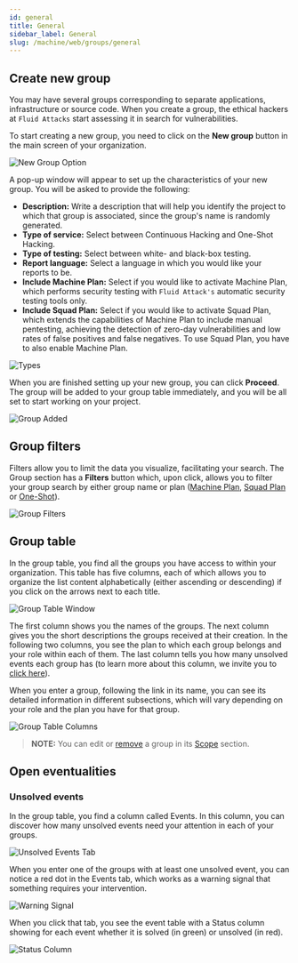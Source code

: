 ```yaml
---
id: general
title: General
sidebar_label: General
slug: /machine/web/groups/general
---
```


## Create new group

You may have several
groups corresponding to
separate applications,
infrastructure or source code.
When you create a group,
the ethical hackers at
`Fluid Attacks` start
assessing it in search
for vulnerabilities.

To start creating a new group,
you need to click on the
**New group** button in the
main screen of your organization.

![New Group Option](https://res.cloudinary.com/fluid-attacks/image/upload/v1649258581/docs/web/groups/general/creation_new_group_option.png)

A pop-up window will appear
to set up the characteristics
of your new group.
You will be asked to provide
the following:

- **Description:**
  Write a description that
  will help you identify the
  project to which that
  group is associated,
  since the group's name
  is randomly generated.
- **Type of service:**
  Select between Continuous
  Hacking and One-Shot Hacking.
- **Type of testing:**
  Select between white- and
  black-box testing.
- **Report language:**
  Select a language in which
  you would like your reports
  to be.
- **Include Machine Plan:**
  Select if you would like
  to activate Machine Plan,
  which performs security
  testing with `Fluid Attack's`
  automatic security testing
  tools only.
- **Include Squad Plan:**
  Select if you would like
  to activate Squad Plan,
  which extends the capabilities
  of Machine Plan to include
  manual pentesting,
  achieving the detection of
  zero-day vulnerabilities
  and low rates of false
  positives and false negatives.
  To use Squad Plan,
  you have to also enable
  Machine Plan.

![Types](https://res.cloudinary.com/fluid-attacks/image/upload/v1649258581/docs/web/groups/general/creation_pop_up_window.png)

When you are finished
setting up your new group,
you can click **Proceed**.
The group will be added to
your group table immediately,
and you will be all set to
start working on your project.

![Group Added](https://res.cloudinary.com/fluid-attacks/image/upload/v1649258581/docs/web/groups/general/creation_group_added.png)

## Group filters

Filters allow you to limit
the data you visualize,
facilitating your search.
The Group section has a
**Filters** button which,
upon click,
allows you to filter your
group search by either group
name or plan
([Machine Plan](/about/faq/machine),
[Squad Plan](/about/faq) or
[One-Shot](/about/faq/estimation#one-shot-hacking-per-project)).

![Group Filters](https://res.cloudinary.com/fluid-attacks/image/upload/v1649259357/docs/web/groups/general/filters_group_tab.png)

## Group table

In the group table,
you find all the groups you
have access to within your
organization.
This table has five columns,
each of which allows you to
organize the list content
alphabetically (either
ascending or descending) if
you click on the arrows next
to each title.

![Group Table Window](https://res.cloudinary.com/fluid-attacks/image/upload/v1649261768/docs/web/groups/general/group_table_window.png)

The first column shows you
the names of the groups.
The next column gives you the
short descriptions the groups
received at their creation.
In the following two columns,
you see the plan to which each
group belongs and your role
within each of them.
The last column tells you how
many unsolved events each group
has (to learn more about this column,
we invite you to
[click here](/machine/web/groups/general#unsolved-events)).

When you enter a group,
following the link in its name,
you can see its detailed information
in different subsections,
which will vary depending on
your role and the plan you have
for that group.

![Group Table Columns](https://res.cloudinary.com/fluid-attacks/image/upload/v1649261768/docs/web/groups/general/group_table_column_desc.png)

> **NOTE:**
> You can edit or [remove](/machine/web/groups/delete/) a group
> in its [Scope](/machine/web/groups/scope) section.

## Open eventualities

### Unsolved events

In the group table,
you find a column
called Events.
In this column,
you can discover how many
unsolved events need your
attention in each of your groups.

![Unsolved Events Tab](https://res.cloudinary.com/fluid-attacks/image/upload/v1649263029/docs/web/groups/general/unsolved_events_tab.png)

When you enter one of the
groups with at least one
unsolved event,
you can notice a red dot
in the Events tab,
which works as a warning
signal that something
requires your intervention.

![Warning Signal](https://res.cloudinary.com/fluid-attacks/image/upload/v1649263029/docs/web/groups/general/unsolved_events_warning_sig.png)

When you click that tab,
you see the event table
with a Status column showing
for each event whether it is
solved (in green) or unsolved
(in red).

![Status Column](https://res.cloudinary.com/fluid-attacks/image/upload/v1649263029/docs/web/groups/general/unsolved_events_status_column.png)
